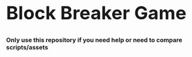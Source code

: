 <html>
    <head>
        <style>
            h1 {
                font-size: 50px;
            }
        </style>
    </head>
    <body>
        <h1>Block Breaker Game</h1>
        <h3>Only use this repository if you need help or need to compare scripts/assets</h3>
    </body>
</html>
